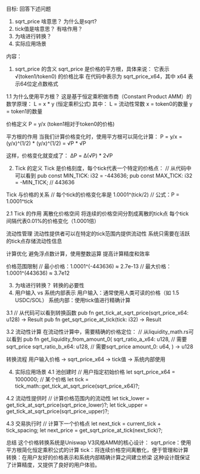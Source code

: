 目标: 回答下述问题
1. sqrt_price 啥意思？ 为什么是sqrt?
2. tick值是啥意思？ 有啥作用？
3. 为啥进行转换？
4. 实际应用场景

内容：
1. sqrt_price 的含义
sqrt_price 是价格的平方根，具体来说：
它表示 √(token1/token0) 的价格比率
在代码中表示为 sqrt_price_x64，其中 x64 表示64位定点数格式

1.1 为什么使用平方根？
这是基于恒定乘积做市商（Constant Product AMM）的数学原理：
L = x * y  (恒定乘积公式)
其中：
L = 流动性常数
x = token0的数量
y = token1的数量

价格定义
P = y/x  (token1相对于token0的价格)

平方根的作用
当我们计算价格变化时，使用平方根可以简化计算：
P = y/x = (y/x)^(1/2) * (y/x)^(1/2) = √P * √P

这样，价格变化就变成了：
ΔP = Δ(√P) * 2√P


2. Tick 的定义
Tick 是价格刻度，每个tick代表一个特定的价格点：
// 从代码中可以看到
pub const MIN_TICK: i32 = -443636;
pub const MAX_TICK: i32 = -MIN_TICK;  // 443636

Tick 与价格的关系
// 每个tick的价格变化率是 1.0001^(tick/2)
// 公式：P = 1.0001^tick

2.1 Tick 的作用
离散化价格空间
    将连续的价格空间分割成离散的tick点
    每个tick间隔代表0.01%的价格变化（1.0001倍）

流动性管理
    流动性提供者可以在特定的tick范围内提供流动性
    系统只需要在活跃的tick点存储流动性信息

计算优化
    避免浮点数计算，使用整数运算
    提高计算精度和效率

价格范围限制
    // 最小价格：1.0001^(-443636) ≈ 2.7e-13
    // 最大价格：1.0001^(443636) ≈ 3.7e12


3. 为啥进行转换？
转换的必要性
1. 用户输入 vs 系统内部表示
用户输入：通常使用人类可读的价格（如 1.5 USDC/SOL）
系统内部：使用tick值进行精确计算

3.1 
// 从代码可以看到转换函数
pub fn get_tick_at_sqrt_price(sqrt_price_x64: u128) -> Result<i32>
pub fn get_sqrt_price_at_tick(tick: i32) -> Result<u128>

3.2 流动性计算
在流动性计算中，需要精确的价格定位：
// 从liquidity_math.rs可以看到
pub fn get_liquidity_from_amount_0(
    sqrt_ratio_a_x64: u128,  // 需要sqrt_price
    sqrt_ratio_b_x64: u128,  // 需要sqrt_price
    amount_0: u64,
) -> u128

转换流程
用户输入价格 → sqrt_price_x64 → tick值 → 系统内部使用


4. 实际应用场景
4.1 池创建时
// 用户指定初始价格
let sqrt_price_x64 = 1000000; // 某个价格
let tick = tick_math::get_tick_at_sqrt_price(sqrt_price_x64)?;

4.2 流动性提供时
// 计算价格范围内的流动性
let tick_lower = get_tick_at_sqrt_price(sqrt_price_lower)?;
let tick_upper = get_tick_at_sqrt_price(sqrt_price_upper)?;

4.3 交易执行时
// 计算下一个价格点
let next_tick = current_tick + tick_spacing;
let next_price = get_sqrt_price_at_tick(next_tick)?;


总结
这个价格转换系统是Uniswap V3风格AMM的核心设计：
sqrt_price：使用平方根简化恒定乘积公式的计算
tick：将连续价格空间离散化，便于管理和计算
转换：在用户友好的价格表示和系统内部精确计算之间建立桥梁
这种设计既保证了计算精度，又提供了良好的用户体验。